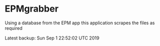 # EPMgrabber
Using a database from the EPM app this application scrapes the files as required


Latest backup: Sun Sep 1 22:52:02 UTC 2019

